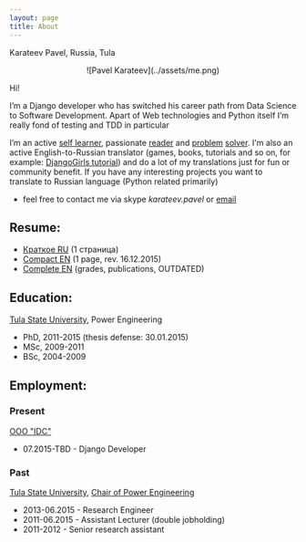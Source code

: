 ```yaml
---
layout: page
title: About
---
```


Karateev Pavel, Russia, Tula

<center>![Pavel Karateev](../assets/me.png)</center>

Hi!

I’m a Django developer who has switched his career path from Data Science to
Software Development. Apart of Web technologies and Python itself I’m really
fond of testing and TDD in particular

I’m an active [self learner](https://www.linkedin.com/in/pavelkarateev),
passionate [reader](https://www.goodreads.com/review/list/26476619?shelf=dev)
and [problem](http://www.codewars.com/users/lancelote)
[solver](http://www.checkio.org/user/lancelote/). I'm also an active
English-to-Russian translator (games, books, tutorials and so on, for example:
[DjangoGirls tutorial](http://tutorial.djangogirls.org/)) and do a lot of
my translations just for fun or community benefit. If you have any interesting
projects you want to translate to Russian language (Python related primarily)
- feel free to contact me via skype *karateev.pavel* or
[email](mailto:karateev.pavel@ya.ru)

## Resume:

- [Краткое RU](../assets/resume/compact_RU.pdf) (1 страница)
- [Compact EN](../assets/resume/compact.pdf) (1 page, rev. 16.12.2015)
- [Complete EN](../assets/resume/complete.pdf) (grades, publications, OUTDATED)

## Education:

[Tula State University](http://tsu.tula.ru/), Power Engineering

- PhD, 2011-2015 (thesis defense: 30.01.2015)
- МSc, 2009-2011
- BSc, 2004-2009

## Employment:
### Present

[OOO "IDC"](https://www.idctula.ru/)

- 07.2015-TBD - Django Developer

### Past

[Tula State University](http://tsu.tula.ru/), [Chair of Power Engineering](http://tsu.tula.ru/ivts/depts/electro/)

- 2013-06.2015 - Research Engineer
- 2011-06.2015 - Assistant Lecturer (double jobholding)
- 2011-2012    - Senior research assistant
